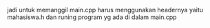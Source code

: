 jadi untuk memanggil main.cpp harus menggunakan headernya yaitu mahasiswa.h dan runing program yg ada di dalam main.cpp
